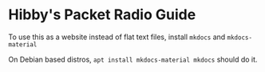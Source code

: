 # Hibby's Packet Radio Guide

To use this as a website instead of flat text files, install `mkdocs` and `mkdocs-material`

On Debian based distros, `apt install mkdocs-material mkdocs` should do it.

